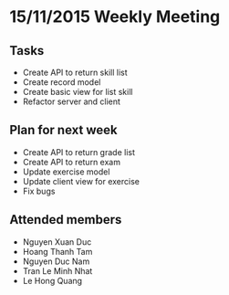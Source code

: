 15/11/2015 Weekly Meeting
============================

Tasks
----------------------------
* Create API to return skill list
* Create record model 
* Create basic view for list skill
* Refactor server and client

Plan for next week
----------------------------
* Create API to return grade list
* Create API to return exam
* Update exercise model
* Update client view for exercise
* Fix bugs

Attended members
-----------------------------
* Nguyen Xuan Duc
* Hoang Thanh Tam
* Nguyen Duc Nam
* Tran Le Minh Nhat
* Le Hong Quang

